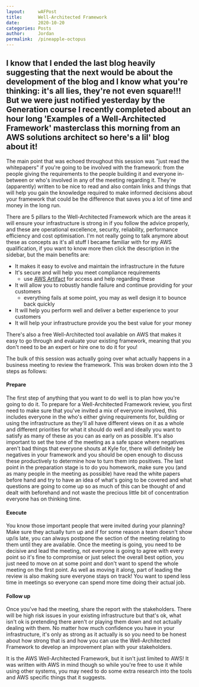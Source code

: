 ```yaml
---
layout: 	wAFPost
title:  	Well-Architected Framework
date:   	2020-10-20
categories: Posts
author: 	Jordan
permalink: 	/pineapple-octopus
---
```


## I know that I ended the last blog heavily suggesting that the next would be about the development of the blog and I know what you're thinking: it's all lies, they're not even square!!! But we were just notified yesterday by the Generation course I recently completed about an hour long 'Examples of a Well-Architected Framework' masterclass this morning from an AWS solutions architect so here's a lil' blog about it!

The main point that was echoed throughout this session was "just read the whitepapers" if you're going to be involved with the framework: from the people giving the requirements to the people building it and everyone in-between or who's involved in any of the meeting regarding it. They're (apparently) written to be nice to read and also contain links and things that will help you gain the knowledge required to make informed decisions about your framework that could be the difference that saves you a lot of time and money in the long run.

There are 5 pillars to the Well-Architected Framework which are the areas it will ensure your infrastructure is strong in if you follow the advice properly, and these are operational excellence, security, reliability, performance efficiency and cost optimisation. I'm not really going to talk anymore about these as concepts as it's all stuff I became familiar with for my AWS qualification, if you want to know more then click the description in the sidebar, but the main benefits are:

* It makes it easy to evolve and maintain the infrastructure in the future
* It's secure and will help you meet compliance requirements
  + use [AWS Artifact](https://aws.amazon.com/artifact/) for access and help regarding these
* It will allow you to robustly handle failure and continue providing for your customers
  + everything fails at some point, you may as well design it to bounce back quickly
* It will help you perform well and deliver a better experience to your customers
* It will help your infrastructure provide you the best value for your money

There's also a free Well-Architected tool available on AWS that makes it easy to go through and evaluate your existing framework, meaning that you don't need to be an expert or hire one to do it for you!

The bulk of this session was actually going over what actually happens in a business meeting to review the framework. This was broken down into the 3 steps as follows:

#### Prepare
The first step of anything that you want to do well is to plan how you're going to do it. To prepare for a Well-Architected Framework review, you first need to make sure that you've invited a mix of everyone involved, this includes everyone in the who's either giving requirements for, building or using the infrastructure as they'll all have different views on it as a whole and different priorities for what it should do well and ideally you want to satisfy as many of these as you can as early on as possible. It's also important to set the tone of the meeting as a safe space where negatives aren't bad things that everyone shouts at Kyle for, there will definitely be negatives in your framework and you should be open enough to discuss these productively to determine how to turn them into positives. The last point in the preparation stage is to do you homework, make sure you (and as many people in the meeting as possible) have read the white papers before hand and try to have an idea of what's going to be covered and what questions are going to come up so as much of this can be thought of and dealt with beforehand and not waste the precious little bit of concentration everyone has on thinking time.

#### Execute
You know those important people that were invited during your planning? Make sure they actually turn up and if for some reason a team doesn't show up/is late, you can always postpone the section of the meeting relating to them until they are available. Once the meeting is going, you need to be decisive and lead the meeting, not everyone is going to agree with every point so it's fine to compromise or just select the overall best option, you just need to move on at some point and don't want to spend the whole meeting on the first point. As well as moving it along, part of leading the review is also making sure everyone stays on track! You want to spend less time in meetings so everyone can spend more time doing their actual job.

#### Follow up
Once you've had the meeting, share the report with the stakeholders. There will be high risk issues in your existing infrastructure but that's ok, what isn't ok is pretending there aren't or playing them down and not actually dealing with them. No matter how much confidence you have in your infrastructure, it's only as strong as it actually is so you need to be honest about how strong that is and how you can use the Well-Architected Framework to develop an improvement plan with your stakeholders.

It is the AWS Well-Architected Framework, but it isn't just limited to AWS! It was written with AWS in mind though so while you're free to use it while using other systems, you may need to do some extra research into the tools and AWS specific things that it suggests.

